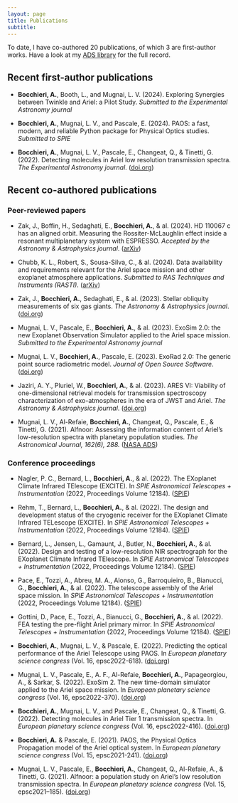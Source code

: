 ```yaml
---
layout: page
title: Publications
subtitle: 
---
```


To date, I have co-authored 20 publications, of which 3 are first-author works. Have a look at my [ADS library](https://ui.adsabs.harvard.edu/user/libraries/Z4-J8aFXRCGsjBgtCHea2Q) for the full record.

## Recent first-author publications

- **Bocchieri, A.**, Booth, L., and Mugnai, L. V. (2024).
    Exploring Synergies between Twinkle and Ariel: a Pilot Study. *Submitted to the Experimental Astronomy journal*

- **Bocchieri, A.**, Mugnai, L. V., and Pascale, E. (2024).
    PAOS: a fast, modern, and reliable Python package for Physical Optics studies. *Submitted to SPIE*

<!-- - **Bocchieri, A.**, Changeat, Q., Mugnai, L. V., and Pascale, E. (2024).
    taurex-emcee: automated, parallelized atmospheric retrievals with TauREx 3.1 and the emcee sampler. *Submitted to JOSS* -->

- **Bocchieri, A.**, Mugnai, L. V., Pascale, E., Changeat, Q., & Tinetti, G. (2022).
    Detecting molecules in Ariel low resolution transmission spectra. *The Experimental Astronomy journal*. ([doi.org](https://doi.org/10.1007/s10686-023-09911-x))

## Recent co-authored publications

### Peer-reviewed papers

- Zak, J., Boffin, H., Sedaghati, E., **Bocchieri, A.**, & al. (2024).
    HD 110067 c has an aligned orbit. Measuring the Rossiter-McLaughlin effect inside a resonant multiplanetary system with ESPRESSO. *Accepted by the Astronomy & Astrophysics journal*. ([arXiv](https://ui.adsabs.harvard.edu/abs/2024arXiv240512409Z))

- Chubb, K. L., Robert, S., Sousa-Silva, C., & al. (2024).
    Data availability and requirements relevant for the Ariel space mission and other exoplanet atmosphere applications. *Submitted to RAS Techniques and Instruments (RASTI)*. ([arXiv](https://arxiv.org/abs/2404.02188))

- Zak, J., **Bocchieri, A.**, Sedaghati, E., & al. (2023).
    Stellar obliquity measurements of six gas giants. *The Astronomy & Astrophysics journal*. ([doi.org](https://ui.adsabs.harvard.edu/abs/2024arXiv240315631Z))

- Mugnai, L. V., Pascale, E., **Bocchieri, A.**, & al. (2023).
    ExoSim 2.0: the new Exoplanet Observation Simulator applied to the Ariel space mission. *Submitted to the Experimental Astronomy journal*

- Mugnai, L. V., **Bocchieri, A.**, Pascale, E. (2023).
    ExoRad 2.0: The generic point source radiometric model. *Journal of Open Source Software*. ([doi.org](https://doi.org/10.21105/joss.05348))

- Jaziri, A. Y., Pluriel, W., **Bocchieri, A.**, & al. (2023).
    ARES VI: Viability of one-dimensional retrieval models for transmission spectroscopy characterization of exo-atmospheres in the era of JWST and Ariel. *The Astronomy & Astrophysics journal*. ([doi.org](ttps://doi.org/10.1051/0004-6361/202347379))

- Mugnai, L. V., Al-Refaie, **Bocchieri, A.**, Changeat, Q., Pascale, E., & Tinetti, G. (2021).
    Alfnoor: Assessing the information content of Ariel’s low-resolution spectra with planetary population studies. *The Astronomical Journal, 162(6), 288.* ([NASA ADS](https://ui.adsabs.harvard.edu/abs/2021AJ....162..288M/abstract))
  
### Conference proceedings

- Nagler, P. C., Bernard, L., **Bocchieri, A.**, & al. (2022).
    The EXoplanet Climate Infrared TElescope (EXCITE). In *SPIE Astronomical Telescopes + Instrumentation* (2022, Proceedings Volume 12184). ([SPIE](https://doi.org/10.1117/12.2629373))

- Rehm, T., Bernard, L., **Bocchieri, A.**, & al. (2022).
    The design and development status of the cryogenic receiver for the EXoplanet Climate Infrared TELescope (EXCITE). In *SPIE Astronomical Telescopes + Instrumentation* (2022, Proceedings Volume 12184). ([SPIE](https://doi.org/10.1117/12.2629588))

- Bernard, L., Jensen, L., Gamaunt, J., Butler, N., **Bocchieri, A.**, & al. (2022).
    Design and testing of a low-resolution NIR spectrograph for the EXoplanet Climate Infrared TElescope. In *SPIE Astronomical Telescopes + Instrumentation* (2022, Proceedings Volume 12184). ([SPIE](https://doi.org/10.1117/12.2629717))

- Pace, E., Tozzi, A., Abreu, M. A., Alonso, G., Barroquieiro, B., Bianucci, G., **Bocchieri, A.**, & al. (2022).
    The telescope assembly of the Ariel space mission. In *SPIE Astronomical Telescopes + Instrumentation* (2022, Proceedings Volume 12184). ([SPIE](https://doi.org/10.1117/12.2629432))

- Gottini, D., Pace, E., Tozzi, A., Bianucci, G., **Bocchieri, A.**, & al. (2022).
    FEA testing the pre-flight Ariel primary mirror. In *SPIE Astronomical Telescopes + Instrumentation* (2022, Proceedings Volume 12184). ([SPIE](https://doi.org/10.1117/12.2629815))

- **Bocchieri, A.**, Mugnai, L. V., & Pascale, E. (2022). 
    Predicting the optical performance of the Ariel Telescope using PAOS. In *European planetary science congress* (Vol. 16, epsc2022-618). ([doi.org](https://doi.org/10.5194/epsc2022-618))

- Mugnai, L. V., Pascale, E., A. F., Al-Refaie, **Bocchieri, A.**, Papageorgiou, A.,  & Sarkar, S. (2022).
    ExoSim 2. The new time-domain simulator applied to the Ariel space mission. In *European planetary science congress* (Vol. 16, epsc2022-370). ([doi.org](https://doi.org/10.5194/epsc2022-370))

- **Bocchieri, A.**, Mugnai, L. V., and Pascale, E., Changeat, Q., & Tinetti, G. (2022).
    Detecting molecules in Ariel Tier 1 transmission spectra. In *European planetary science congress* (Vol. 16, epsc2022-416). ([doi.org](https://doi.org/10.5194/epsc2022-416))

- **Bocchieri, A.** & Pascale, E. (2021).
    PAOS, the Physical Optics Propagation model of the Ariel optical system. In *European planetary science congress* (Vol. 15, epsc2021-241). ([doi.org](https://doi.org/10.5194/epsc2021-241))

- Mugnai, L. V., Pascale, E., **Bocchieri, A.**, Changeat, Q., Al-Refaie, A., & Tinetti, G. (2021).
    Alfnoor: a population study on Ariel’s low resolution transmission spectra. In *European planetary science congress* (Vol. 15, epsc2021–185). ([doi.org](https://doi.org/10.5194/epsc2021-185))
